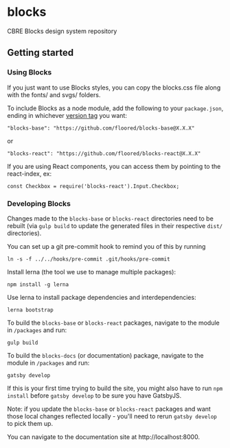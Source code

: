 # blocks

CBRE Blocks design system repository

## Getting started

### Using Blocks

If you just want to use Blocks styles, you can copy the blocks.css file along with the fonts/ and svgs/ folders.

To include Blocks as a node module, add the following to your `package.json`, ending in whichever [version tag](https://github.com/floored/blocks/tags) you want:
```
"blocks-base": "https://github.com/floored/blocks-base@X.X.X"
```
or
```
"blocks-react": "https://github.com/floored/blocks-react@X.X.X"
```

If you are using React components, you can access them by pointing to the react-index, ex:
```
const Checkbox = require('blocks-react').Input.Checkbox;
```

### Developing Blocks

Changes made to the `blocks-base` or `blocks-react` directories need to be rebuilt (via `gulp build` to update the generated files in their respective `dist/` directories).

You can set up a git pre-commit hook to remind you of this by running
```
ln -s -f ../../hooks/pre-commit .git/hooks/pre-commit
```

Install lerna (the tool we use to manage multiple packages):
```
npm install -g lerna
```

Use lerna to install package dependencies and interdependencies:
```
lerna bootstrap
```

To build the `blocks-base` or `blocks-react` packages, navigate to the module in `/packages` and run:
```
gulp build
```

To build the `blocks-docs` (or documentation) package, navigate to the module in `/packages` and run:

```
gatsby develop
```
If this is your first time trying to build the site, you might also have to run `npm install` before `gatsby develop` to be sure you have GatsbyJS.

Note: if you update the `blocks-base` or `blocks-react` packages and want those local changes reflected locally - you'll need to rerun `gatsby develop` to pick them up.

You can navigate to the documentation site at http://localhost:8000.

